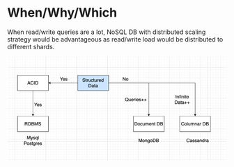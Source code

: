 # When/Why/Which

When read/write queries are a lot, NoSQL DB with distributed scaling strategy would be advantageous
as read/write load would be distributed to different shards.

![img.png](sequence.png)